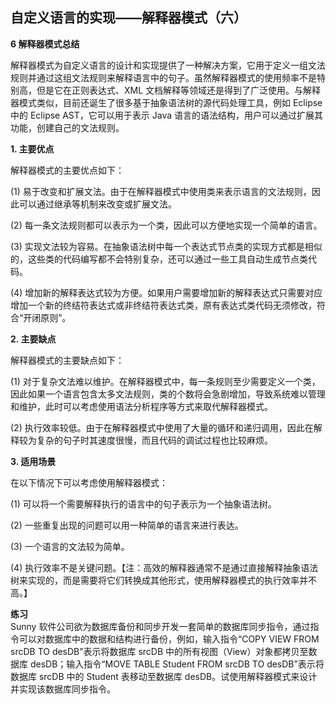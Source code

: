 ## 自定义语言的实现——解释器模式（六）  

**6 解释器模式总结**  

解释器模式为自定义语言的设计和实现提供了一种解决方案，它用于定义一组文法规则并通过这组文法规则来解释语言中的句子。虽然解释器模式的使用频率不是特别高，但是它在正则表达式、XML 文档解释等领域还是得到了广泛使用。与解释器模式类似，目前还诞生了很多基于抽象语法树的源代码处理工具，例如 Eclipse 中的 Eclipse AST，它可以用于表示 Java 语言的语法结构，用户可以通过扩展其功能，创建自己的文法规则。  

**1. 主要优点**  

解释器模式的主要优点如下：  

(1) 易于改变和扩展文法。由于在解释器模式中使用类来表示语言的文法规则，因此可以通过继承等机制来改变或扩展文法。  

(2) 每一条文法规则都可以表示为一个类，因此可以方便地实现一个简单的语言。  

(3) 实现文法较为容易。在抽象语法树中每一个表达式节点类的实现方式都是相似的，这些类的代码编写都不会特别复杂，还可以通过一些工具自动生成节点类代码。  

(4) 增加新的解释表达式较为方便。如果用户需要增加新的解释表达式只需要对应增加一个新的终结符表达式或非终结符表达式类，原有表达式类代码无须修改，符合“开闭原则”。  

**2. 主要缺点**  

解释器模式的主要缺点如下：  

(1) 对于复杂文法难以维护。在解释器模式中，每一条规则至少需要定义一个类，因此如果一个语言包含太多文法规则，类的个数将会急剧增加，导致系统难以管理和维护，此时可以考虑使用语法分析程序等方式来取代解释器模式。  

(2) 执行效率较低。由于在解释器模式中使用了大量的循环和递归调用，因此在解释较为复杂的句子时其速度很慢，而且代码的调试过程也比较麻烦。  

**3. 适用场景**  

在以下情况下可以考虑使用解释器模式：  

(1) 可以将一个需要解释执行的语言中的句子表示为一个抽象语法树。  

(2) 一些重复出现的问题可以用一种简单的语言来进行表达。  

(3) 一个语言的文法较为简单。  

(4) 执行效率不是关键问题。【注：高效的解释器通常不是通过直接解释抽象语法树来实现的，而是需要将它们转换成其他形式，使用解释器模式的执行效率并不高。】  

**练习**  
Sunny 软件公司欲为数据库备份和同步开发一套简单的数据库同步指令，通过指令可以对数据库中的数据和结构进行备份，例如，输入指令“COPY VIEW FROM srcDB TO desDB”表示将数据库 srcDB 中的所有视图（View）对象都拷贝至数据库 desDB；输入指令“MOVE TABLE Student FROM srcDB TO desDB”表示将数据库 srcDB 中的 Student 表移动至数据库 desDB。试使用解释器模式来设计并实现该数据库同步指令。
